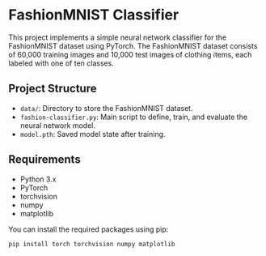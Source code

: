 # FashionMNIST Classifier

This project implements a simple neural network classifier for the FashionMNIST dataset using PyTorch. The FashionMNIST dataset consists of 60,000 training images and 10,000 test images of clothing items, each labeled with one of ten classes.

## Project Structure

- `data/`: Directory to store the FashionMNIST dataset.
- `fashion-classifier.py`: Main script to define, train, and evaluate the neural network model.
- `model.pth`: Saved model state after training.

## Requirements

- Python 3.x
- PyTorch
- torchvision
- numpy
- matplotlib

You can install the required packages using pip:

```bash
pip install torch torchvision numpy matplotlib
